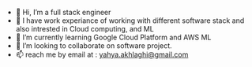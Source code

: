 - 👋 Hi, I’m a full stack engineer
- 👀 I have work experiance of working with different software stack and also intrested in Cloud computing, and ML
- 🌱 I’m currently learning Google Cloud Platform and AWS ML
- 💞️ I’m looking to collaborate on software project.
- 📫 reach me by email at : yahya.akhlaghi@gmail.com

<!---
myakhlaqi/myakhlaqi is a ✨ special ✨ repository because its `README.md` (this file) appears on your GitHub profile.
You can click the Preview link to take a look at your changes.
--->
